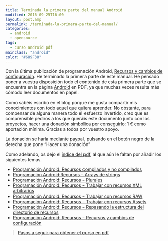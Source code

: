 ```yaml
---
title: Terminada la primera parte del manual Android
modified: 2016-09-25T16:00
layout: post.amp
permalink: /terminada-la-primera-parte-del-manual/
categories:
  - android
  - opensource
tags:
  - curso android pdf
mainclass: "android"
color: "#689F38"
---
```


Con la última publicación de programación Android, [Recursos y cambios de configuración][2]. He terminado la primera parte de este manual. He pensado poner a vuestra disposición todo el contenido de esta primera parte que se encuentra en la página [Android][3] en PDF, ya que muchas veces resulta más cómodo leer documentos en papel.

Como sabéis escribo en el blog porque me gusta compartir mis conocimientos con todo aquel que quiera aprender. No obstante, para compensar de alguna manera todo el esfuerzo invertido, creo que es comprensible pediros a los que queráis este documento junto con los proyectos, hacer una donación simbólica por conseguirlo: 1 € como aportación mínima. Gracias a todos por vuestro apoyo.

La donación se haría mediante paypal, pulsando en el botón negro de la derecha que pone &#8220;Hacer una donación&#8221;

Como adelando, os dejo el [índice del pdf][4], al que aún le faltan por añadir los siguientes temas.

<!--more-->

* [Programación Android: Recursos compilados y no compilados](https://elbauldelprogramador.com/programacion-android-recursos)
* [Programación Android:Recursos - Arrays de strings](https://elbauldelprogramador.com/programacion-android-recursos-arrays-de)
* [Programación Android: Recursos - Plurales](https://elbauldelprogramador.com/programacion-android-recursos-plurales)
* [Programación Android: Recursos - Trabajar con recursos XML arbitrarios](https://elbauldelprogramador.com/programacion-android-recursos-trabajar.html)
* [Programación Android: Recursos - Trabajar con recursos RAW](https://elbauldelprogramador.com/programacion-android-recursos-trabajar)
* [Programación Android: Recursos - Trabajar con recursos Assets](https://elbauldelprogramador.com/programacion-android-recursos-trabajar_04.html)
* [Programación Android: Recursos - Repasando la estructura del directorio de recursos](https://elbauldelprogramador.com/programacion-android-recursos-repasando)
* [Programación Android: Recursos - Recursos y cambios de configuración](https://elbauldelprogramador.com/programacion-android-recursos-recursos)

> [Pasos a seguir para obtener el curso en pdf](https://elbauldelprogramador.com/disponible-la-primera-parte-del-curso/)

 [1]: https://elbauldelprogramador.com/terminada-la-primera-parte-del-manual
 [2]: https://elbauldelprogramador.com/programacion-android-recursos-recursos
 [3]: https://elbauldelprogramador.com/guia-de-desarrollo-android
 [4]: /assets/pdfs/ProgramacionAndroidSample1.pdf

